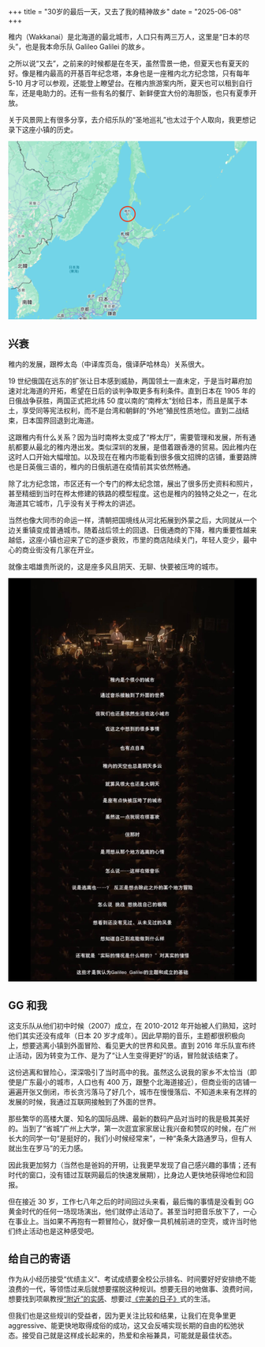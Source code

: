 +++
title = "30岁的最后一天，又去了我的精神故乡"
date = "2025-06-08"
+++


稚内（Wakkanai）是北海道的最北城市，人口只有两三万人，这里是“日本的尽头”，也是我本命乐队 Galileo Galilei 的故乡。

之所以说“又去”，之前来的时候都是在冬天，虽然雪景一绝，但夏天也有夏天的好。像是稚内最高的开基百年纪念塔，本身也是一座稚内北方纪念馆，只有每年 5-10 月才可以参观，还能登上瞭望台。在稚内旅游案内所，夏天也可以租到自行车，还是电助力的。还有一些有名的餐厅、新鲜便宜大份的海胆饭，也只有夏季开放。

关于风景网上有很多分享，去介绍乐队的“圣地巡礼”也太过于个人取向，我更想记录下这座小镇的历史。

![](/images/wakkanai/map.png)

## 兴衰

稚内的发展，跟桦太岛（中译库页岛，俄译萨哈林岛）关系很大。

19 世纪俄国在远东的扩张让日本感到威胁，两国领土一直未定，于是当时幕府加速对北海道的开拓，希望在日后的谈判争取更多有利条件。直到日本在 1905 年的日俄战争获胜，两国正式把北纬 50 度以南的“南桦太”划给日本，而且是属于本土，享受同等宪法权利，而不是台湾和朝鲜的“外地”殖民性质地位。直到二战结束，日本国界回退到北海道。

这跟稚内有什么关系？因为当时南桦太变成了“桦太厅”，需要管理和发展，所有通航都要从最北的稚内港出发。类似深圳的发展，是借着跟香港的贸易。因此稚内在这时人口开始大幅增加。以及现在在稚内市能看到很多俄文招牌的店铺，重要路牌也是日英俄三语的，稚内的日俄航道在疫情前其实依然畅通。

除了北方纪念馆，市区还有一个专门的桦太纪念馆，展出了很多历史资料和照片，甚至精细到当时在桦太修建的铁路的模型程度。这也是稚内的独特之处之一，在北海道其它城市，几乎没有关于桦太的讲述。

当然也像大同市的命运一样，清朝把国境线从河北拓展到外蒙之后，大同就从一个边关重镇变成普通城市。随着战后领土的回退、日俄通商的下降，稚内重要性越来越低，这座小镇也迎来了它的逐步衰败，市里的商店陆续关门，年轻人变少，最中心的商业街没有几家在开业。

就像主唱雄贵所说的，这是座多风且阴天、无聊、快要被压垮的城市。

![](/images/wakkanai/live.jpeg)

## GG 和我

这支乐队从他们初中时候（2007）成立，在 2010-2012 年开始被人们熟知，这时他们其实还没有成年（日本 20 岁才成年）。因此早期的音乐，主题都很积极向上，想要逃离小镇到外面冒险、看见更大的世界和风景。直到 2016 年乐队宣布终止活动，因为转变为工作、是为了“让人生变得更好”的话，冒险就该结束了。

这份逃离和冒险心，深深吸引了当时高中的我。虽然这么说我的家乡不太恰当（即使是广东最小的城市，人口也有 400 万，跟整个北海道接近），但商业街的店铺一遍遍开张又倒闭，市长贪污落马了好几个，城市在慢慢落后、不知道未来有怎样的发展的时候，我通过互联网接触到了外面的世界。

那些繁华的高楼大厦、知名的国际品牌、最新的数码产品对当时的我是极其美好的。当到了“省城”广州上大学，第一次逛宜家家居让我兴奋和赞叹的时候，在广州长大的同学一句“是挺好的，我们小时候经常来”，一种“条条大路通罗马，但有人就出生在罗马”的无力感。

因此我更加努力（当然也是爸妈的开明，让我更早发现了自己感兴趣的事情；还有时代的窗口，没有错过互联网最后的快速发展期），比身边人更快地获得地位和回报。

但在接近 30 岁，工作七八年之后的时间回过头来看，最后悔的事情是没看到 GG 黄金时代的任何一场现场演出，他们就停止活动了。甚至当时把音乐放下了，一心在事业上。当如果不再抱有一颗冒险心，就好像一具机械前进的空壳，或许当时他们终止活动也是这种感受吧。

## 给自己的寄语

作为从小经历接受“优绩主义”、考试成绩要全校公示排名、时间要好好安排绝不能浪费的一代，等领悟过来后就想要摆脱这种规训。想要无目的地做事、浪费时间，想要找到项飙教授[“附近”的实感](https://mp.weixin.qq.com/s/cHQ6DAx_XSZEI0KxQzFKFA)、想要过[《完美的日子》](https://movie.douban.com/subject/35902857/)式的生活。

但我们也是这些规训的受益者，因为更关注比较和结果，让我们在竞争里更 aggressive、能更快地取得成俗的成功，这又会反哺实现长期的自由的松弛状态。接受自己就是这样成长起来的，热爱和余裕兼具，可能就是最佳状态。